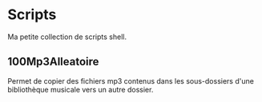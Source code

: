 # Scripts
Ma petite collection de scripts shell.
## 100Mp3Alleatoire
Permet de copier des fichiers mp3 contenus dans les sous-dossiers d'une bibliothèque musicale vers un autre dossier.